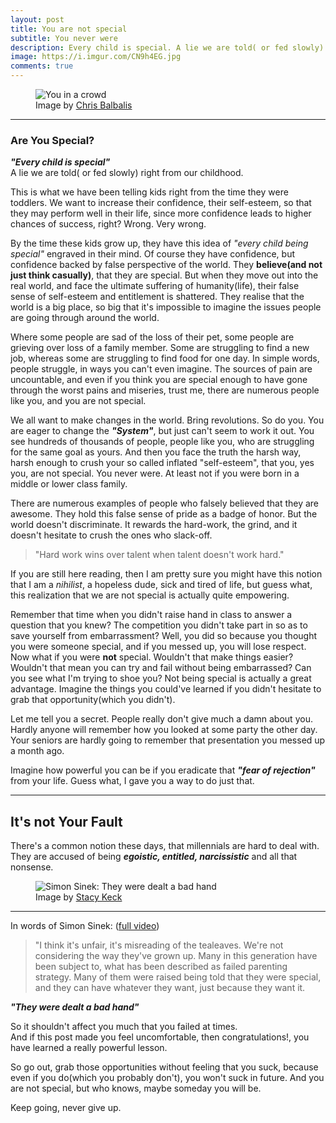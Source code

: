```yaml
---
layout: post
title: You are not special
subtitle: You never were
description: Every child is special. A lie we are told( or fed slowly) right from our childhood. This is what we have been telling kids right from the time they were toddlers. We want to increase their confidence, their self-esteem, so that they may perform well in their life, since more confidence leads to higher chances of success, right? Wrong. Very wrong.
image: https://i.imgur.com/CN9h4EG.jpg
comments: true
---
```


<figure>
    <img src='https://i.imgur.com/CN9h4EG.jpg' alt='You in a crowd' />
    <figcaption>Image by <a href="https://unsplash.com/@cbarbalis">Chris Balbalis</a></figcaption>
</figure>
<hr>


### **Are You Special?**

***"Every child is special"***    
A lie we are told( or fed slowly) right from our childhood.

This is what we have been telling kids right from the time they were toddlers. We want to increase their confidence, their self-esteem, so that they may perform well in their life, since more confidence leads to higher chances of success, right? Wrong. Very wrong.

By the time these kids grow up, they have this idea of *"every child being special"* engraved in their mind. Of course they have confidence, but confidence backed by false perspective of the world. They **believe(and not just think casually)**, that they are special. But when they move out into the real world, and face the ultimate suffering of humanity(life), their false sense of self-esteem and entitlement is shattered. They realise that the world is a big place, so big that it's impossible to imagine the issues people are going through around the world. 

Where some people are sad of the loss of their pet, some people are grieving over loss of a family member. Some are struggling to find a new job, whereas some are struggling to find food for one day. In simple words, people struggle, in ways you can't even imagine. The sources of pain are uncountable, and even if you think you are special enough to have gone through the worst pains and miseries, trust me, there are numerous people like you, and you are not special.

We all want to make changes in the world. Bring revolutions. So do you. You are eager to change the ***"System"***, but just can't seem to work it out. You see hundreds of thousands of people, people like you, who are struggling for the same goal as yours. And then you face the truth the harsh way, harsh enough to crush your so called inflated "self-esteem", that you, yes you, are not special. You never were. At least not if you were born in a middle or lower class family.

There are numerous examples of people who falsely believed that they are awesome. They hold this false sense of pride as a badge of honor. But the world doesn't discriminate. It rewards the hard-work, the grind, and it doesn't hesitate to crush the ones who slack-off.
>"Hard work wins over talent when talent doesn't work hard."

If you are still here reading, then I am pretty sure you might have this notion that I am a *nihilist*, a hopeless dude, sick and tired of life, but guess what, this realization that we are not special is actually quite empowering.

Remember that time when you didn't raise hand in class to answer a question that you knew? The competition you didn't take part in so as to save yourself from embarrassment? Well, you did so because you thought you were someone special, and if you messed up, you will lose respect. Now what if you were **not** special. Wouldn't that make things easier? Wouldn't that mean you can try and fail without being embarrassed? Can you see what I'm trying to shoe you? Not being special is actually a great advantage. Imagine the things you could've learned if you didn't hesitate to grab that opportunity(which you didn't).

Let me tell you a secret. People really don't give much a damn about you. Hardly anyone will remember how you looked at some party the other day. Your seniors are hardly going to remember that presentation you messed up a month ago.    

Imagine how powerful you can be if you eradicate that ***"fear of rejection"*** from your life. Guess what, I gave you a way to do just that.

<hr>

## **It's not Your Fault**

There's a common notion these days, that millennials are hard to deal with. They are accused of being ***egoistic, entitled, narcissistic*** and all that nonsense.

<figure>
    <img src="https://i.imgur.com/xfFgR7d.jpg" alt="Simon Sinek: They were dealt a bad hand"/>
    <figcaption>Image by <a href="https://www.stacykeckphoto.com/">Stacy Keck</a></figcaption>
</figure>
<hr>

In words of Simon Sinek: ([full video](https://youtu.be/SKCjPc92hWc))
>"I think it's unfair, it's misreading of the tealeaves. We're not considering the way they've grown up. Many in this generation have been subject to, what has been described as failed parenting strategy. Many of them were raised being told that they were special, and they can have whatever they want, just because they want it.

***"They were dealt a bad hand"***

So it shouldn't affect you much that you failed at times.    
And if this post made you feel uncomfortable, then congratulations!, you have learned a really powerful lesson.

So go out, grab those opportunities without feeling that you suck, because even if you do(which you probably don't), you won't suck in future. And you are not special, but who knows, maybe someday you will be.

Keep going, never give up.